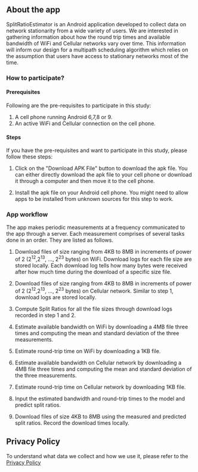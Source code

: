 ## About the app
SplitRatioEstimator is an Android application developed to collect data on network stationarity from a wide variety of users. We are interested in gathering information about how the round trip times and available bandwidth of WiFi and Cellular networks vary over time. This information will inform our design for a multipath scheduling algorithm which relies on the assumption that users have access to stationary networks most of the time. 



### How to participate?  

#### Prerequisites
Following are the pre-requisites to participate in this study:

1. A cell phone running Android 6,7,8 or 9. 
2. An active WiFi and Cellular connection on the cell phone.


#### Steps
If you have the pre-requisites and want to participate in this study, please follow these steps:

1. Click on the "Download APK File" button to download the apk file. You can either directly download the apk file to your cell phone or download it through a computer and then move it to the cell phone.

2. Install the apk file on your Android cell phone. You might need to allow apps to be installed from unknown sources for this step to work. 


### App workflow
The app makes periodic measurements at a frequency communicated to the app through a server. Each measurement comprises of several tasks done in an order. They are listed as follows.

1. Download files of size ranging from 4KB to 8MB in increments of power of 2 (2<sup>12</sup>,2<sup>13</sup>, …, 2<sup>23</sup> bytes) on WiFi. Download logs for each file size are stored locally. Each download log tells how many bytes were received after how much time during the download of a specific size file. 

2. Download files of size ranging from 4KB to 8MB in increments of power of 2 (2<sup>12</sup>,2<sup>13</sup>, …, 2<sup>23</sup> bytes) on Cellular network. Similar to step 1, download logs are stored locally.

3. Compute Split Ratios for all the file sizes through download logs recorded in step 1 and 2. 

4. Estimate available bandwidth on WiFi by downloading a 4MB file three times and computing the mean and standard deviation of the three measurements.

5. Estimate round-trip time on WiFi by downloading a 1KB file.

6. Estimate available bandwidth on Cellular network by downloading a 4MB file three times and computing the mean and standard deviation of the three measurements.

7. Estimate round-trip time on Cellular network by downloading 1KB file.

8. Input the estimated bandwidth and round-trip times to the model and predict split ratios. 

9. Download files of size 4KB to 8MB using the measured and predicted split ratios. Record the download times locally. 


## Privacy Policy
To understand what data we collect and how we use it, please refer to the [Privacy Policy](https://drive.google.com/file/d/1z593pqp7ac1Vk8Sj5OzfaPgq-fXXMYbn/view?usp=sharing)

